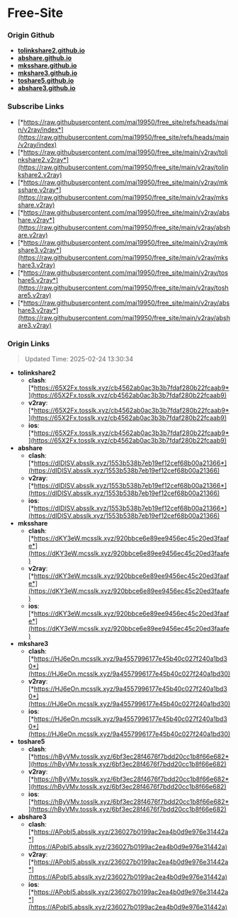 # Free-Site

### Origin Github

- [**tolinkshare2.github.io**](https://github.com/tolinkshare2/tolinkshare2.github.io)
- [**abshare.github.io**](https://github.com/abshare/abshare.github.io)
- [**mksshare.github.io**](https://github.com/mksshare/mksshare.github.io)
- [**mkshare3.github.io**](https://github.com/mkshare3/mkshare3.github.io)
- [**toshare5.github.io**](https://github.com/toshare5/toshare5.github.io)
- [**abshare3.github.io**](https://github.com/abshare3/abshare3.github.io)

### Subscribe Links

- [*https://raw.githubusercontent.com/mai19950/free_site/refs/heads/main/v2ray/index*](https://raw.githubusercontent.com/mai19950/free_site/refs/heads/main/v2ray/index)
- [*https://raw.githubusercontent.com/mai19950/free_site/main/v2ray/tolinkshare2.v2ray*](https://raw.githubusercontent.com/mai19950/free_site/main/v2ray/tolinkshare2.v2ray)
- [*https://raw.githubusercontent.com/mai19950/free_site/main/v2ray/mksshare.v2ray*](https://raw.githubusercontent.com/mai19950/free_site/main/v2ray/mksshare.v2ray)
- [*https://raw.githubusercontent.com/mai19950/free_site/main/v2ray/abshare.v2ray*](https://raw.githubusercontent.com/mai19950/free_site/main/v2ray/abshare.v2ray)
- [*https://raw.githubusercontent.com/mai19950/free_site/main/v2ray/mkshare3.v2ray*](https://raw.githubusercontent.com/mai19950/free_site/main/v2ray/mkshare3.v2ray)
- [*https://raw.githubusercontent.com/mai19950/free_site/main/v2ray/toshare5.v2ray*](https://raw.githubusercontent.com/mai19950/free_site/main/v2ray/toshare5.v2ray)
- [*https://raw.githubusercontent.com/mai19950/free_site/main/v2ray/abshare3.v2ray*](https://raw.githubusercontent.com/mai19950/free_site/main/v2ray/abshare3.v2ray)

### Origin Links

> Updated Time: 2025-02-24 13:30:34

- **tolinkshare2**
  - **clash**: [*https://65X2Fx.tosslk.xyz/cb4562ab0ac3b3b7fdaf280b22fcaab9*](https://65X2Fx.tosslk.xyz/cb4562ab0ac3b3b7fdaf280b22fcaab9)
  - **v2ray**: [*https://65X2Fx.tosslk.xyz/cb4562ab0ac3b3b7fdaf280b22fcaab9*](https://65X2Fx.tosslk.xyz/cb4562ab0ac3b3b7fdaf280b22fcaab9)
  - **ios**: [*https://65X2Fx.tosslk.xyz/cb4562ab0ac3b3b7fdaf280b22fcaab9*](https://65X2Fx.tosslk.xyz/cb4562ab0ac3b3b7fdaf280b22fcaab9)
- **abshare**
  - **clash**: [*https://dIDlSV.absslk.xyz/1553b538b7eb19ef12cef68b00a21366*](https://dIDlSV.absslk.xyz/1553b538b7eb19ef12cef68b00a21366)
  - **v2ray**: [*https://dIDlSV.absslk.xyz/1553b538b7eb19ef12cef68b00a21366*](https://dIDlSV.absslk.xyz/1553b538b7eb19ef12cef68b00a21366)
  - **ios**: [*https://dIDlSV.absslk.xyz/1553b538b7eb19ef12cef68b00a21366*](https://dIDlSV.absslk.xyz/1553b538b7eb19ef12cef68b00a21366)
- **mksshare**
  - **clash**: [*https://dKY3eW.mcsslk.xyz/920bbce6e89ee9456ec45c20ed3faafe*](https://dKY3eW.mcsslk.xyz/920bbce6e89ee9456ec45c20ed3faafe)
  - **v2ray**: [*https://dKY3eW.mcsslk.xyz/920bbce6e89ee9456ec45c20ed3faafe*](https://dKY3eW.mcsslk.xyz/920bbce6e89ee9456ec45c20ed3faafe)
  - **ios**: [*https://dKY3eW.mcsslk.xyz/920bbce6e89ee9456ec45c20ed3faafe*](https://dKY3eW.mcsslk.xyz/920bbce6e89ee9456ec45c20ed3faafe)
- **mkshare3**
  - **clash**: [*https://HJ6eOn.mcsslk.xyz/9a4557996177e45b40c027f240a1bd30*](https://HJ6eOn.mcsslk.xyz/9a4557996177e45b40c027f240a1bd30)
  - **v2ray**: [*https://HJ6eOn.mcsslk.xyz/9a4557996177e45b40c027f240a1bd30*](https://HJ6eOn.mcsslk.xyz/9a4557996177e45b40c027f240a1bd30)
  - **ios**: [*https://HJ6eOn.mcsslk.xyz/9a4557996177e45b40c027f240a1bd30*](https://HJ6eOn.mcsslk.xyz/9a4557996177e45b40c027f240a1bd30)
- **toshare5**
  - **clash**: [*https://hByVMv.tosslk.xyz/6bf3ec28f4676f7bdd20cc1b8f66e682*](https://hByVMv.tosslk.xyz/6bf3ec28f4676f7bdd20cc1b8f66e682)
  - **v2ray**: [*https://hByVMv.tosslk.xyz/6bf3ec28f4676f7bdd20cc1b8f66e682*](https://hByVMv.tosslk.xyz/6bf3ec28f4676f7bdd20cc1b8f66e682)
  - **ios**: [*https://hByVMv.tosslk.xyz/6bf3ec28f4676f7bdd20cc1b8f66e682*](https://hByVMv.tosslk.xyz/6bf3ec28f4676f7bdd20cc1b8f66e682)
- **abshare3**
  - **clash**: [*https://APobI5.absslk.xyz/236027b0199ac2ea4b0d9e976e31442a*](https://APobI5.absslk.xyz/236027b0199ac2ea4b0d9e976e31442a)
  - **v2ray**: [*https://APobI5.absslk.xyz/236027b0199ac2ea4b0d9e976e31442a*](https://APobI5.absslk.xyz/236027b0199ac2ea4b0d9e976e31442a)
  - **ios**: [*https://APobI5.absslk.xyz/236027b0199ac2ea4b0d9e976e31442a*](https://APobI5.absslk.xyz/236027b0199ac2ea4b0d9e976e31442a)
